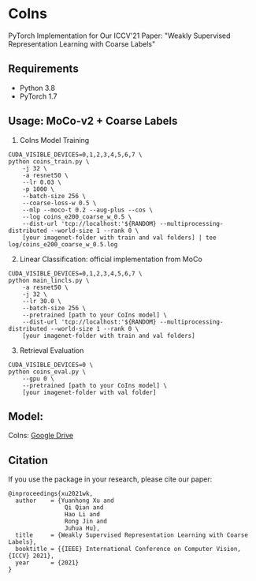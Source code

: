 # CoIns 
PyTorch Implementation for Our ICCV'21 Paper: "Weakly Supervised Representation Learning with Coarse Labels"

## Requirements
* Python 3.8
* PyTorch 1.7

## Usage: MoCo-v2 + Coarse Labels

1. CoIns Model Training
```
CUDA_VISIBLE_DEVICES=0,1,2,3,4,5,6,7 \
python coins_train.py \
    -j 32 \
    -a resnet50 \
    --lr 0.03 \
    -p 1000 \
    --batch-size 256 \
    --coarse-loss-w 0.5 \
    --mlp --moco-t 0.2 --aug-plus --cos \
    --log coins_e200_coarse_w_0.5 \
    --dist-url 'tcp://localhost:'${RANDOM} --multiprocessing-distributed --world-size 1 --rank 0 \
    [your imagenet-folder with train and val folders] | tee log/coins_e200_coarse_w_0.5.log
```

2. Linear Classification: official implementation from MoCo
```
CUDA_VISIBLE_DEVICES=0,1,2,3,4,5,6,7 \
python main_lincls.py \
    -a resnet50 \
    -j 32 \
    --lr 30.0 \
    --batch-size 256 \
    --pretrained [path to your CoIns model] \
    --dist-url 'tcp://localhost:'${RANDOM} --multiprocessing-distributed --world-size 1 --rank 0 \
    [your imagenet-folder with train and val folders]
```

3. Retrieval Evaluation
```
CUDA_VISIBLE_DEVICES=0 \
python coins_eval.py \
    --gpu 0 \
    --pretrained [path to your CoIns model] \
    [your imagenet-folder with val folder]
```

## Model:

CoIns: [Google Drive](https://drive.google.com/file/d/1XK1GkLhLplHMKHs-jF38T8-v-ZWcIkrM/view?usp=sharing)

    
## Citation
If you use the package in your research, please cite our paper:
```
@inproceedings{xu2021wk,
  author    = {Yuanhong Xu and
                Qi Qian and
                Hao Li and
                Rong Jin and
                Juhua Hu},
  title     = {Weakly Supervised Representation Learning with Coarse Labels},
  booktitle = {{IEEE} International Conference on Computer Vision, {ICCV} 2021},
  year      = {2021}
}
```
